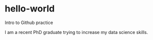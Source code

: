 # hello-world
Intro to Github practice

I am a recent PhD graduate trying to increase my data science skills.
